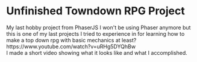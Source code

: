 <h1>Unfinished Towndown RPG Project</h1>
My last hobby project from PhaserJS
I won't be using Phaser anymore but this is one of my last projects I tried to experience in for learning how to make a top down rpg with basic mechanics at least?<br>
https://www.youtube.com/watch?v=uRHg5DYQhBw <br>
I made a short video showing what it looks like and what I accomplished.
